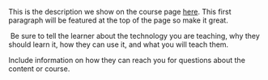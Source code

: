 This is the description we show on the course page [here](https://lab.github.com/AdrianSantiagoV/introduction-to-git-and-github). This first paragraph will be featured at the top of the page so make it great.
​

​
Be sure to tell the learner about the technology you are teaching, why they should learn it, how they can use it, and what you will teach them.
​


Include information on how they can reach you for questions about the content or course. 